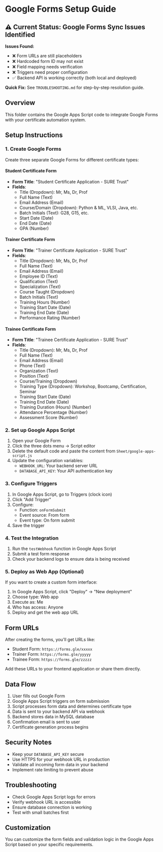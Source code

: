 # Google Forms Setup Guide

## ⚠️ Current Status: Google Forms Sync Issues Identified

**Issues Found:**
- ❌ Form URLs are still placeholders 
- ❌ Hardcoded form ID may not exist
- ❌ Field mapping needs verification
- ❌ Triggers need proper configuration
- ✅ Backend API is working correctly (both local and deployed)

**Quick Fix:** See `TROUBLESHOOTING.md` for step-by-step resolution guide.

## Overview
This folder contains the Google Apps Script code to integrate Google Forms with your certificate automation system.

## Setup Instructions

### 1. Create Google Forms

Create three separate Google Forms for different certificate types:

#### Student Certificate Form
- **Form Title**: "Student Certificate Application - SURE Trust"
- **Fields**:
  - Title (Dropdown): Mr, Ms, Dr, Prof
  - Full Name (Text)
  - Email Address (Email)
  - Course/Domain (Dropdown): Python & ML, VLSI, Java, etc.
  - Batch Initials (Text): G28, G15, etc.
  - Start Date (Date)
  - End Date (Date)
  - GPA (Number)

#### Trainer Certificate Form
- **Form Title**: "Trainer Certificate Application - SURE Trust"
- **Fields**:
  - Title (Dropdown): Mr, Ms, Dr, Prof
  - Full Name (Text)
  - Email Address (Email)
  - Employee ID (Text)
  - Qualification (Text)
  - Specialization (Text)
  - Course Taught (Dropdown)
  - Batch Initials (Text)
  - Training Hours (Number)
  - Training Start Date (Date)
  - Training End Date (Date)
  - Performance Rating (Number)

#### Trainee Certificate Form
- **Form Title**: "Trainee Certificate Application - SURE Trust"
- **Fields**:
  - Title (Dropdown): Mr, Ms, Dr, Prof
  - Full Name (Text)
  - Email Address (Email)
  - Phone (Text)
  - Organization (Text)
  - Position (Text)
  - Course/Training (Dropdown)
  - Training Type (Dropdown): Workshop, Bootcamp, Certification, Seminar
  - Training Start Date (Date)
  - Training End Date (Date)
  - Training Duration (Hours) (Number)
  - Attendance Percentage (Number)
  - Assessment Score (Number)

### 2. Set up Google Apps Script

1. Open your Google Form
2. Click the three dots menu → Script editor
3. Delete the default code and paste the content from `Sheet/google-apps-script.js`
4. Update the configuration variables:
   - `WEBHOOK_URL`: Your backend server URL
   - `DATABASE_API_KEY`: Your API authentication key

### 3. Configure Triggers

1. In Google Apps Script, go to Triggers (clock icon)
2. Click "Add Trigger"
3. Configure:
   - Function: `onFormSubmit`
   - Event source: From form
   - Event type: On form submit
4. Save the trigger

### 4. Test the Integration

1. Run the `testWebhook` function in Google Apps Script
2. Submit a test form response
3. Check your backend logs to ensure data is being received

### 5. Deploy as Web App (Optional)

If you want to create a custom form interface:

1. In Google Apps Script, click "Deploy" → "New deployment"
2. Choose type: Web app
3. Execute as: Me
4. Who has access: Anyone
5. Deploy and get the web app URL

## Form URLs

After creating the forms, you'll get URLs like:
- Student Form: `https://forms.gle/xxxxx`
- Trainer Form: `https://forms.gle/yyyyy`
- Trainee Form: `https://forms.gle/zzzzz`

Add these URLs to your frontend application or share them directly.

## Data Flow

1. User fills out Google Form
2. Google Apps Script triggers on form submission
3. Script processes form data and determines certificate type
4. Data is sent to your backend API via webhook
5. Backend stores data in MySQL database
6. Confirmation email is sent to user
7. Certificate generation process begins

## Security Notes

- Keep your `DATABASE_API_KEY` secure
- Use HTTPS for your webhook URL in production
- Validate all incoming form data in your backend
- Implement rate limiting to prevent abuse

## Troubleshooting

- Check Google Apps Script logs for errors
- Verify webhook URL is accessible
- Ensure database connection is working
- Test with small batches first

## Customization

You can customize the form fields and validation logic in the Google Apps Script based on your specific requirements.
